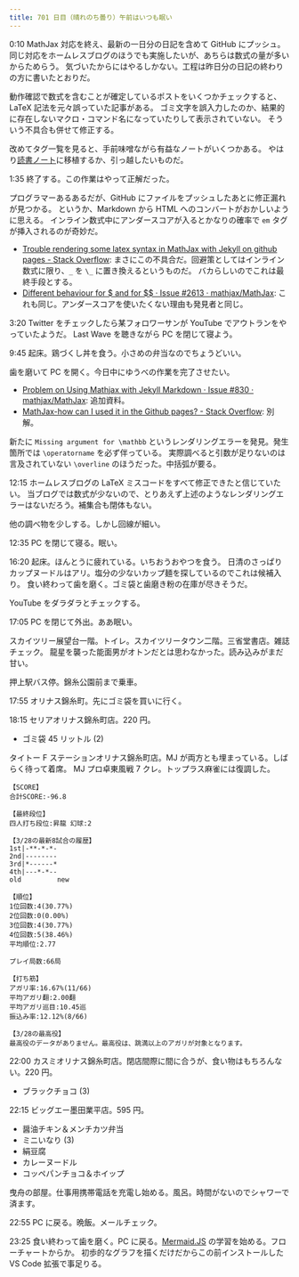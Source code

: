 ```yaml
---
title: 701 日目（晴れのち曇り）午前はいつも眠い
---
```


0:10 MathJax 対応を終え、最新の一日分の日記を含めて GitHub にプッシュ。
同じ対応をホームレスブログのほうでも実施したいが、あちらは数式の量が多いからためらう。
気づいたからにはやるしかない。工程は昨日分の日記の終わりの方に書いたとおりだ。

動作確認で数式を含むことが確定しているポストをいくつかチェックすると、LaTeX 記法を元々誤っていた記事がある。
ゴミ文字を誤入力したのか、結果的に存在しないマクロ・コマンド名になっていたりして表示されていない。
そういう不具合も併せて修正する。

改めてタグ一覧を見ると、手前味噌ながら有益なノートがいくつかある。
やはり[読書ノート][note]に移植するか、引っ越したいものだ。

1:35 終了する。この作業はやって正解だった。

プログラマーあるあるだが、GitHub にファイルをプッシュしたあとに修正漏れが見つかる。
というか、Markdown から HTML へのコンバートがおかしいように思える。
インライン数式中にアンダースコアが入るとかなりの確率で `em` タグが挿入されるのが奇妙だ。

* [Trouble rendering some latex syntax in MathJax with Jekyll on github pages - Stack Overflow](https://stackoverflow.com/questions/49970549/trouble-rendering-some-latex-syntax-in-mathjax-with-jekyll-on-github-pages):
  まさにこの不具合だ。回避策としてはインライン数式に限り、`_` を `\_` に置き換えるというものだ。
  バカらしいのでこれは最終手段とする。
* [Different behaviour for $ and for $$ · Issue &#x23;2613 · mathjax/MathJax](https://github.com/mathjax/MathJax/issues/2613):
  これも同じ。アンダースコアを使いたくない理由も発見者と同じ。

3:20 Twitter をチェックしたら某フォロワーサンが YouTube でアウトランをやっていたようだ。
Last Wave を聴きながら PC を閉じて寝よう。

9:45 起床。鶏づくし丼を食う。小さめの弁当なのでちょうどいい。

歯を磨いて PC を開く。今日中にゆうべの作業を完了させたい。

* [Problem on Using Mathjax with Jekyll Markdown · Issue &#x23;830 · mathjax/MathJax](https://github.com/mathjax/MathJax/issues/830):
  追加資料。
* [MathJax-how can I used it in the Github pages? - Stack Overflow](https://stackoverflow.com/questions/18464689/mathjax-how-can-i-used-it-in-the-github-pages):
  別解。

新たに `Missing argument for \mathbb` というレンダリングエラーを発見。発生箇所では `\operatorname` を必ず伴っている。
実際調べると引数が足りないのは言及されていない `\overline` のほうだった。中括弧が要る。

12:15 ホームレスブログの LaTeX ミスコードをすべて修正できたと信じていたい。
当ブログでは数式が少ないので、とりあえず上述のようなレンダリングエラーはないだろう。補集合も閉体もない。

他の調べ物を少しする。しかし回線が細い。

12:35 PC を閉じて寝る。眠い。

16:20 起床。ほんとうに疲れている。いちおうおやつを食う。
日清のさっぱりカップヌードルはアリ。塩分の少ないカップ麺を探しているのでこれは候補入り。
食い終わって歯を磨く。ゴミ袋と歯磨き粉の在庫が尽きそうだ。

YouTube をダラダラとチェックする。

17:05 PC を閉じて外出。ああ眠い。

スカイツリー展望台一階。トイレ。スカイツリータウン二階。三省堂書店。雑誌チェック。
龍星を襲った能面男がオトンだとは思わなかった。読み込みがまだ甘い。

押上駅バス停。錦糸公園前まで乗車。

17:55 オリナス錦糸町。先にゴミ袋を買いに行く。

18:15 セリアオリナス錦糸町店。220 円。

* ゴミ袋 45 リットル (2)

タイトー F ステーションオリナス錦糸町店。MJ が両方とも埋まっている。しばらく待って着席。
MJ プロ卓東風戦 7 クレ。トップラス麻雀には復調した。

```text
【SCORE】
合計SCORE:-96.8

【最終段位】
四人打ち段位:昇龍 幻球:2

【3/28の最新8試合の履歴】
1st|-**-*-*-
2nd|--------
3rd|*------*
4th|---*-*--
old         new

【順位】
1位回数:4(30.77%)
2位回数:0(0.00%)
3位回数:4(30.77%)
4位回数:5(38.46%)
平均順位:2.77

プレイ局数:66局

【打ち筋】
アガリ率:16.67%(11/66)
平均アガリ翻:2.00翻
平均アガリ巡目:10.45巡
振込み率:12.12%(8/66)

【3/28の最高役】
最高役のデータがありません。最高役は、跳満以上のアガリが対象となります。
```

22:00 カスミオリナス錦糸町店。閉店間際に間に合うが、食い物はもちろんない。220 円。

* ブラックチョコ (3)

22:15 ビッグエー墨田業平店。595 円。

* 醤油チキン＆メンチカツ弁当
* ミニいなり (3)
* 絹豆腐
* カレーヌードル
* コッペパンチョコ＆ホイップ

曳舟の部屋。仕事用携帯電話を充電し始める。風呂。時間がないのでシャワーで済ます。

22:55 PC に戻る。晩飯。メールチェック。

23:25 食い終わって歯を磨く。PC に戻る。[Mermaid.JS] の学習を始める。フローチャートからか。
初歩的なグラフを描くだけだからこの前インストールした VS Code 拡張で事足りる。

[Mermaid.JS]: https://mermaid-js.github.io/mermaid/
[note]: https://showa-yojyo.github.io/notebook/
